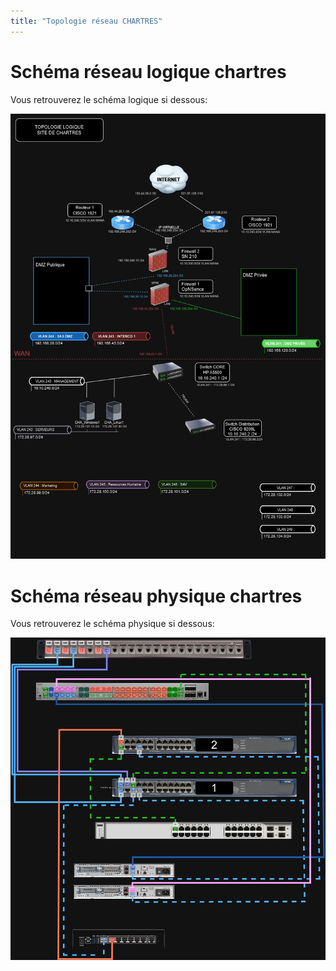 ```yaml
---
title: "Topologie réseau CHARTRES"
---
```


# Schéma réseau logique chartres

Vous retrouverez le schéma logique si dessous:

![Schema_reseau](images/schema_reseau.png)

# Schéma réseau physique chartres

Vous retrouverez le schéma physique si dessous:

![Schema_reseau](images/Physique.png)